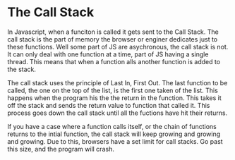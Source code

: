 # The Call Stack

In Javascript, when a funciton is called it gets sent to the Call Stack. The call stack is the part of memory the browser or enginer dedicates just to these functions. Well some part of JS are asychronous, the call stack is not. It can only deal with one function at a time, part of JS having a single thread. This means that when a function alls another function is added to the stack.

The call stack uses the principle of Last In, First Out. The last function to be called, the one on the top of the list, is the first one taken of the list. This happens when the program his the the return in the function. This takes it off the stack and sends the return value to function that called it. This process goes down the call stack until all the fuctions have hit their returns.

If you have a case where a function calls itself, or the chain of functions returns to the intial function, the call stack will keep growing and growing and growing. Due to this, browsers have a set limit for call stacks. Go past this size, and the program will crash.
